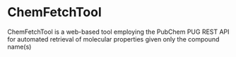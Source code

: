 # ChemFetchTool
ChemFetchTool is a web-based tool employing the PubChem PUG REST API for automated retrieval of molecular properties given only the compound name(s) 
